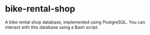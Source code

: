 # bike-rental-shop

A bike rental shop database, implemented using PostgreSQL. You can interact with this database using a Bash script.

